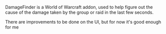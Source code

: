 DamageFinder is a World of Warcraft addon, used to help figure out the cause of the damage taken by the group or raid in the last few seconds.

There are improvements to be done on the UI, but for now it's good enough for me
